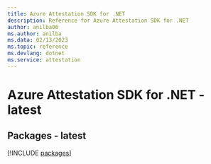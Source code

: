 ```yaml
---
title: Azure Attestation SDK for .NET
description: Reference for Azure Attestation SDK for .NET
author: anilba06
ms.author: anilba
ms.data: 02/13/2023
ms.topic: reference
ms.devlang: dotnet
ms.service: attestation
---
```

# Azure Attestation SDK for .NET - latest
## Packages - latest
[!INCLUDE [packages](attestation-index.md)]